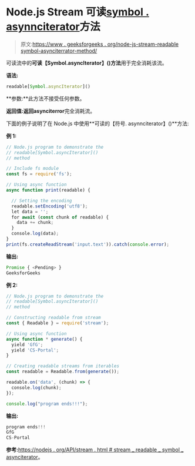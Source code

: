 # Node.js Stream 可读[symbol . asynnciterator]()方法

> 原文:[https://www . geeksforgeeks . org/node-js-stream-readable symbol-asynciterrator-method/](https://www.geeksforgeeks.org/node-js-stream-readablesymbol-asynciterator-method/)

可读流中的**可读【Symbol.asyncIterator】()方法**用于完全消耗该流。

**语法:**

```js
readable[Symbol.asyncIterator]()
```

**参数:**此方法不接受任何参数。

**返回值:**返回**asynciterror**完全消耗流。

下面的例子说明了在 Node.js 中使用**可读的【符号. asynnciterator】()**方法:

**例 1:**

```js
// Node.js program to demonstrate the     
// readable[Symbol.asyncIterator]()
// method  

// Include fs module
const fs = require('fs');

// Using async function
async function print(readable) {

  // Setting the encoding
  readable.setEncoding('utf8');
  let data = '';
  for await (const chunk of readable) {
    data += chunk;
  }
  console.log(data);
}
print(fs.createReadStream('input.text')).catch(console.error);
```

**输出:**

```js
Promise { <Pending> }
GeeksforGeeks
```

**例 2:**

```js
// Node.js program to demonstrate the     
// readable[Symbol.asyncIterator]()
// method  

// Constructing readable from stream
const { Readable } = require('stream');

// Using async function
async function * generate() {
  yield 'GfG';
  yield 'CS-Portal';
}

// Creating readable streams from iterables
const readable = Readable.from(generate());

readable.on('data', (chunk) => {
  console.log(chunk);
});

console.log("program ends!!!");
```

**输出:**

```js
program ends!!!
GfG
CS-Portal

```

**参考:**[https://nodejs . org/API/stream . html # stream _ readable _ symbol _ asynciterator](https://nodejs.org/api/stream.html#stream_readable_symbol_asynciterator)。